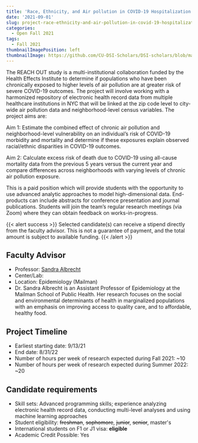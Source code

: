 ```yaml
---
title: 'Race, Ethnicity, and Air pollution in COVID-19 Hospitalization OUTcomes (REACH OUT Study)'
date: '2021-09-01'
slug: project-race-ethnicity-and-air-pollution-in-covid-19-hospitalization-outcomes-reach-out-study
categories:
  - Open Fall 2021
tags:
  - Fall 2021
thumbnailImagePosition: left
thumbnailImage: https://github.com/CU-DSI-Scholars/DSI-scholars/blob/main/img/public_health.png
---
```

The REACH OUT study is a multi-institutional collaboration funded by the Health Effects Institute to determine if populations who have been chronically exposed to higher levels of air pollution are at greater risk of severe COVID-19 outcomes. The project will involve working with a harmonized repository of electronic health record data from multiple healthcare institutions in NYC that will be linked at the zip code level to city-wide air pollution data and neighborhood-level census variables. The project aims are:

<!--more-->


Aim 1: Estimate the combined effect of chronic air pollution and neighborhood-level vulnerability on an individual’s risk of COVID-19 morbidity and mortality and determine if these exposures explain observed racial/ethnic disparities in COVID-19 outcomes.

Aim 2: Calculate excess risk of death due to COVID-19 using all-cause mortality data from the previous 5 years versus the current year and compare differences across neighborhoods with varying levels of chronic air pollution exposure.

This is a paid position which will provide students with the opportunity to use advanced analytic approaches to model high-dimensional data. End-products can include abstracts for conference presentation and journal publications. Students will join the team’s regular research meetings (via Zoom) where they can obtain feedback on works-in-progress.

{{< alert success >}}
Selected candidate(s) can receive a stipend directly from the faculty advisor. This is not a guarantee of payment, and the total amount is subject to available funding.
{{< /alert >}}

## Faculty Advisor
+ Professor: [Sandra Albrecht](https://www.publichealth.columbia.edu/people/our-faculty/ssa2018)
+ Center/Lab: 
+ Location: Epidemiology (Mailman)
+ Dr. Sandra Albrecht is an Assistant Professor of Epidemiology at the Mailman School of Public Health. Her research focuses on the social and environmental determinants of health in marginalized populations with an emphasis on improving access to quality care, and to affordable, healthy food.

## Project Timeline
+ Earliest starting date: 9/13/21
+ End date: 8/31/22
+ Number of hours per week of research expected during Fall 2021: ~10
+ Number of hours per week of research expected during Summer 2022: ~20

## Candidate requirements
+ Skill sets: Advanced programming skills; experience analyzing electronic health record data, conducting multi-level analyses and using machine learning approaches
+ Student eligibility: ~~freshman~~, ~~sophomore~~, ~~junior~~, ~~senior~~, master's
+ International students on F1 or J1 visa: **eligible**
+ Academic Credit Possible: Yes


